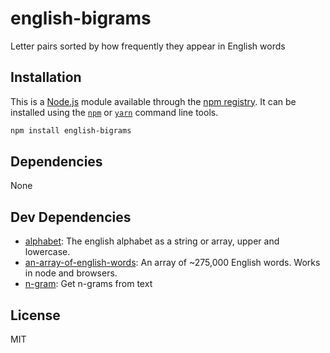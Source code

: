 # english-bigrams

Letter pairs sorted by how frequently they appear in English words

## Installation

This is a [Node.js](https://nodejs.org/) module available through the 
[npm registry](https://www.npmjs.com/). It can be installed using the 
[`npm`](https://docs.npmjs.com/getting-started/installing-npm-packages-locally)
or 
[`yarn`](https://yarnpkg.com/en/)
command line tools.

```sh
npm install english-bigrams
```

## Dependencies

None

## Dev Dependencies

- [alphabet](https://ghub.io/alphabet): The english alphabet as a string or array, upper and lowercase.
- [an-array-of-english-words](https://ghub.io/an-array-of-english-words): An array of ~275,000 English words. Works in node and browsers.
- [n-gram](https://ghub.io/n-gram): Get n-grams from text

## License

MIT
